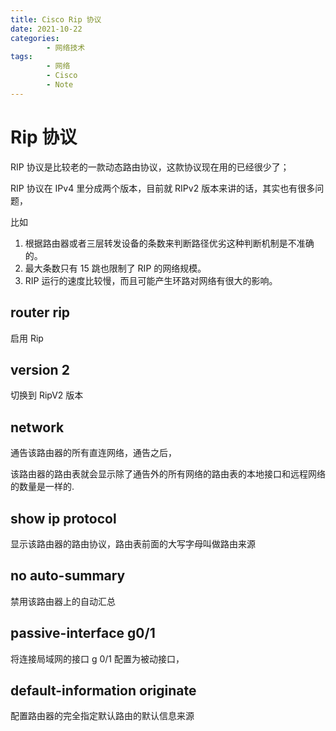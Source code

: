 ```yaml
---
title: Cisco Rip 协议
date: 2021-10-22
categories:
        - 网络技术
tags:
        - 网络
        - Cisco
        - Note
---
```


# Rip 协议

RIP 协议是比较老的一款动态路由协议，这款协议现在用的已经很少了；

RIP 协议在 IPv4 里分成两个版本，目前就 RIPv2 版本来讲的话，其实也有很多问题，

比如

1. 根据路由器或者三层转发设备的条数来判断路径优劣这种判断机制是不准确的。
2. 最大条数只有 15 跳也限制了 RIP 的网络规模。
3. RIP 运行的速度比较慢，而且可能产生环路对网络有很大的影响。

## router rip

启用 Rip

## version 2

切换到 RipV2 版本

## network

通告该路由器的所有直连网络，通告之后，

该路由器的路由表就会显示除了通告外的所有网络的路由表的本地接口和远程网络的数量是一样的.

## show ip protocol

显示该路由器的路由协议，路由表前面的大写字母叫做路由来源

## no auto-summary

禁用该路由器上的自动汇总

## passive-interface g0/1

将连接局域网的接口 g 0/1 配置为被动接口，

## default-information originate

配置路由器的完全指定默认路由的默认信息来源
